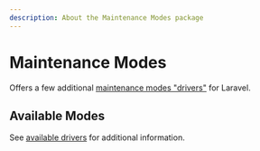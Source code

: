 ```yaml
---
description: About the Maintenance Modes package
---
```


# Maintenance Modes

Offers a few additional [maintenance modes "drivers"](https://laravel.com/docs/10.x/configuration#maintenance-mode) for Laravel.

## Available Modes

See [available drivers](./drivers.md) for additional information.
